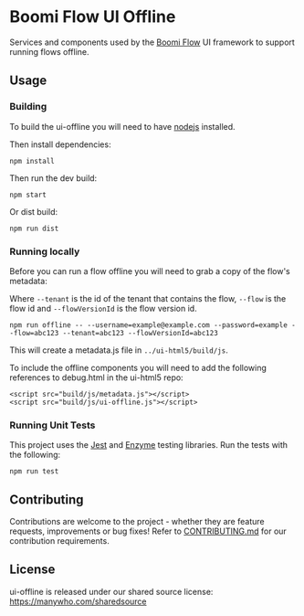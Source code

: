 # Boomi Flow UI Offline

Services and components used by the [Boomi Flow](https://boomi.com/platform/flow/) UI framework to support running flows offline.

## Usage

### Building

To build the ui-offline you will need to have [nodejs](http://nodejs.org/) installed.

Then install dependencies:

```
npm install
```

Then run the dev build:

```
npm start
```

Or dist build:

```
npm run dist
```

### Running locally

Before you can run a flow offline you will need to grab a copy of the flow's metadata:

Where `--tenant` is the id of the tenant that contains the flow, `--flow` is the flow id and `--flowVersionId` is the flow version id.

```
npm run offline -- --username=example@example.com --password=example --flow=abc123 --tenant=abc123 --flowVersionId=abc123
```

This will create a metadata.js file in `../ui-html5/build/js`.

To include the offline components you will need to add the following references to debug.html in the ui-html5 repo:

```
<script src="build/js/metadata.js"></script>
<script src="build/js/ui-offline.js"></script>
```

### Running Unit Tests

This project uses the [Jest](https://jestjs.io/) and [Enzyme](https://github.com/airbnb/enzyme) testing libraries. Run the tests with the following:

```
npm run test
```

## Contributing

Contributions are welcome to the project - whether they are feature requests, improvements or bug fixes! Refer to 
[CONTRIBUTING.md](CONTRIBUTING.md) for our contribution requirements.

## License

ui-offline is released under our shared source license: https://manywho.com/sharedsource